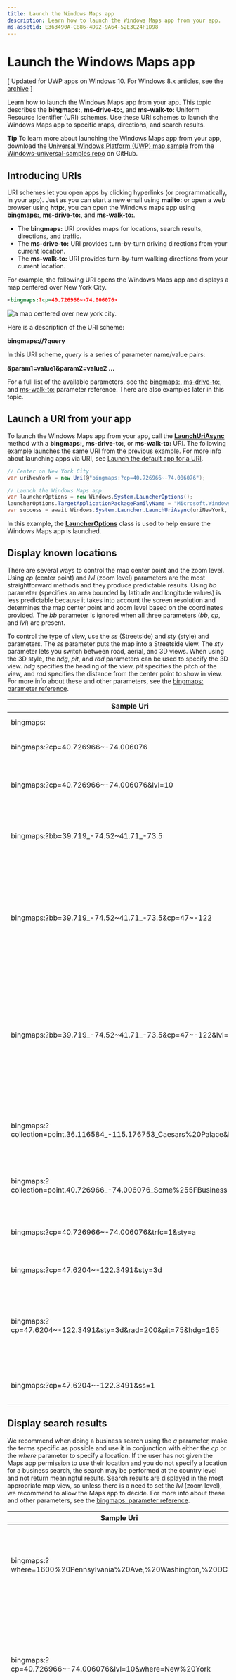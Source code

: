 ```yaml
---
title: Launch the Windows Maps app
description: Learn how to launch the Windows Maps app from your app.
ms.assetid: E363490A-C886-4D92-9A64-52E3C24F1D98
---
```


# Launch the Windows Maps app


\[ Updated for UWP apps on Windows 10. For Windows 8.x articles, see the [archive](http://go.microsoft.com/fwlink/p/?linkid=619132) \]


Learn how to launch the Windows Maps app from your app. This topic describes the **bingmaps:**, **ms-drive-to:**, and **ms-walk-to:** Uniform Resource Identifier (URI) schemes. Use these URI schemes to launch the Windows Maps app to specific maps, directions, and search results.

**Tip** To learn more about launching the Windows Maps app from your app, download the [Universal Windows Platform (UWP) map sample](http://go.microsoft.com/fwlink/p/?LinkId=619977) from the [Windows-universal-samples repo](http://go.microsoft.com/fwlink/p/?LinkId=619979) on GitHub.

## Introducing URIs


URI schemes let you open apps by clicking hyperlinks (or programmatically, in your app). Just as you can start a new email using **mailto:** or open a web browser using **http:**, you can open the Windows maps app using **bingmaps:**, **ms-drive-to:**, and **ms-walk-to:**.

-   The **bingmaps:** URI provides maps for locations, search results, directions, and traffic.
-   The **ms-drive-to:** URI provides turn-by-turn driving directions from your current location.
-   The **ms-walk-to:** URI provides turn-by-turn walking directions from your current location.

For example, the following URI opens the Windows Maps app and displays a map centered over New York City.

```xml
<bingmaps:?cp=40.726966~-74.006076>
```

![a map centered over new york city.](images/mapnyc.png)

Here is a description of the URI scheme:

**bingmaps://?query**

In this URI scheme, *query* is a series of parameter name/value pairs:

**&param1=value1&param2=value2 …**

For a full list of the available parameters, see the [bingmaps:](#bingmaps), [ms-drive-to:](#msdriveto), and [ms-walk-to:](#mswalkto) parameter reference. There are also examples later in this topic.

## Launch a URI from your app


To launch the Windows Maps app from your app, call the [**LaunchUriAsync**](https://msdn.microsoft.com/library/windows/apps/hh701476) method with a **bingmaps:**, **ms-drive-to:**, or **ms-walk-to:** URI. The following example launches the same URI from the previous example. For more info about launching apps via URI, see [Launch the default app for a URI](launch-default-app.md).

```cs
// Center on New York City
var uriNewYork = new Uri(@"bingmaps:?cp=40.726966~-74.006076");

// Launch the Windows Maps app
var launcherOptions = new Windows.System.LauncherOptions();
launcherOptions.TargetApplicationPackageFamilyName = "Microsoft.WindowsMaps_8wekyb3d8bbwe";
var success = await Windows.System.Launcher.LaunchUriAsync(uriNewYork, launcherOptions);
```

In this example, the [**LauncherOptions**](https://msdn.microsoft.com/library/windows/apps/hh701435) class is used to help ensure the Windows Maps app is launched.

## Display known locations


There are several ways to control the map center point and the zoom level. Using *cp* (center point) and *lvl* (zoom level) parameters are the most straightforward methods and they produce predictable results. Using *bb* parameter (specifies an area bounded by latitude and longitude values) is less predictable because it takes into account the screen resolution and determines the map center point and zoom level based on the coordinates provided. The *bb* parameter is ignored when all three parameters (*bb*, *cp*, and *lvl*) are present.

To control the type of view, use the *ss* (Streetside) and *sty* (style) and parameters. The *ss* parameter puts the map into a Streetside view. The *sty* parameter lets you switch between road, aerial, and 3D views. When using the 3D style, the *hdg*, *pit*, and *rad* parameters can be used to specify the 3D view. *hdg* specifies the heading of the view, *pit* specifies the pitch of the view, and *rad* specifies the distance from the center point to show in view. For more info about these and other parameters, see the [bingmaps: parameter reference](#bingmaps).

| Sample Uri                                                                 | Results                                                                                                                                                                                                   |
|----------------------------------------------------------------------------|-----------------------------------------------------------------------------------------------------------------------------------------------------------------------------------------------------------|
| bingmaps:                                                                  | Opens the Maps app.                                                                                                                                                                                       |
| bingmaps:?cp=40.726966~-74.006076                                          | Displays a map centered over New York City.                                                                                                                                                               |
| bingmaps:?cp=40.726966~-74.006076&lvl=10                                   | Displays a map centered over New York City with a zoom level of 10.                                                                                                                                       |
| bingmaps:?bb=39.719\_-74.52~41.71\_-73.5                                   | Displays a map of New York City with the size of the screen as the bounding box.                                                                                                                          |
| bingmaps:?bb=39.719\_-74.52~41.71\_-73.5&cp=47~-122                        | Displays a map of New York City, which is the area specified in the bounding box argument. The center point for Seattle specified in the **cp** argument is ignored.                                      |
| bingmaps:?bb=39.719\_-74.52~41.71\_-73.5&cp=47~-122&lvl=8                  | Displays a map of New York, which is the area specified in the **bb** argument. The **cp** argument, which specifies Seattle, is ignored because **cp** and **lvl** are ignored when **bb** is specified. |
| bingmaps:?collection=point.36.116584\_-115.176753\_Caesars%20Palace&lvl=16 | Displays a map with a point named Caesars Palace (in Las Vegas) and sets the zoom level to 16.                                                                                                            |
| bingmaps:?collection=point.40.726966\_-74.006076\_Some%255FBusiness        | Displays a map with a point named Some\_Business (in Las Vegas).                                                                                                                                          |
| bingmaps:?cp=40.726966~-74.006076&trfc=1&sty=a                             | Displays a map of NYC with traffic on and aerial map style.                                                                                                                                               |
| bingmaps:?cp=47.6204~-122.3491&sty=3d                                      | Displays a 3D view of the Space Needle.                                                                                                                                                                   |
| bingmaps:?cp=47.6204~-122.3491&sty=3d&rad=200&pit=75&hdg=165               | Displays a 3D view of the Space Needle with a radius of 200m, a pitch or 75 degrees, and a heading of 165 degrees.                                                                                        |
| bingmaps:?cp=47.6204~-122.3491&ss=1                                        | Displays a Streetside view of the Space Needle.                                                                                                                                                           |

 

## Display search results


We recommend when doing a business search using the *q* parameter, make the terms specific as possible and use it in conjunction with either the *cp* or the *where* parameter to specify a location. If the user has not given the Maps app permission to use their location and you do not specify a location for a business search, the search may be performed at the country level and not return meaningful results. Search results are displayed in the most appropriate map view, so unless there is a need to set the *lvl* (zoom level), we recommend to allow the Maps app to decide. For more info about these and other parameters, see the [bingmaps: parameter reference](#bingmaps).

| Sample Uri                                                    | Results                                                                                                                                         |
|---------------------------------------------------------------|-------------------------------------------------------------------------------------------------------------------------------------------------|
| bingmaps:?where=1600%20Pennsylvania%20Ave,%20Washington,%20DC | Displays a map and searches for the address of the White House in Washington, D.C.                                                              |
| bingmaps:?cp=40.726966~-74.006076&lvl=10&where=New%20York     | Searches for New York near the specified center point, displays the results on a map, and sets the zoom level to 10.                            |
| bingmaps:?lvl=10&where=New%20York                             | Searches for New York and shows the result at zoom level 10.                                                                                    |
| bingmaps:?cp=40.726966~-74.006076&lvl=14.5&q=pizza            | Searches for pizza near the specified center point (that is, in New York City), displays the results on a map, and sets the zoom level to 14.5. |
| bingmaps:?q=coffee&where=Seattle                              | Searches for coffee in Seattle.                                                                                                                 |

 

## Display multiple points


Use the *collection* parameter to show a custom set of points on the map. If there is more than one point, a list of points is displayed. There can be up to 25 points in a collection and they are listed in the order provided. The collection takes precedence over search and directions requests. For more info about this parameter and others, see the [bingmaps: parameter reference](#bingmaps).

| Sample Uri                                                                                                                                                         | Results                                                                                                                   |
|--------------------------------------------------------------------------------------------------------------------------------------------------------------------|---------------------------------------------------------------------------------------------------------------------------|
| bingmaps:?collection=point.36.116584\_-115.176753\_Caesars%20Palace                                                                                                | Searches for Caesar's Palace in Las Vegas and displays the results on a map in the best map view.                         |
| bingmaps:?collection=point.36.116584\_-115.176753\_Caesars%20Palace&lvl=16                                                                                         | Displays a pushpin named Caesars Palace in Las Vegas and zooms to level 16.                                               |
| bingmaps:?collection=point.36.116584\_-115.176753\_Caesars%20Palace~point.36.113126\_-115.175188\_The%20Bellagio&lvl=16&cp=36.114902~-115.176669                   | Displays a pushpin named Caesars Palace and a pushpin named The Bellagio in Las Vegas and zooms to level 16.              |
| bingmaps:?collection=point.40.726966\_-74.006076\_Fake%255FBusiness%255Fwith%255FUnderscore                                                                        | Displays New York with a pushpin named Fake\_Business\_with\_Underscore.                                                  |
| bingmaps:?collection=name.Hotel%20List~point.36.116584\_-115.176753\_Caesars%20Palace~point.36.113126\_-115.175188\_The%20Bellagio&lvl=16&cp=36.114902~-115.176669 | Displays a list named Hotel List and two pushpins for Caesars Palace and The Bellagio in Las Vegas and zooms to level 16. |

 

## Display directions and traffic


You can display directions between two points using the *rtp* parameter; those points can be either an address or latitude and longitude coordinates. Use the *trfc* parameter to show traffic information. To specify the type of directions: driving, walking, or transit, use the *mode* parameter. If *mode* isn't specified, directions will be provided using the user's mode of transportation preference. For more info about these parameters and others, see the [bingmaps: parameter reference](#bingmaps).

![an example of directions](images/windowsmapgcdirections.png)

| Sample Uri                                                                                                              | Results                                                                                                                                                         |
|-------------------------------------------------------------------------------------------------------------------------|-----------------------------------------------------------------------------------------------------------------------------------------------------------------|
| bingmaps:?rtp=pos.44.9160\_-110.4158~pos.45.0475\_-109.4187                                                             | Displays a map with point-to-point directions. Because *mode* is not specified, directions will be provided using the user's mode of transportation preference. |
| bingmaps:?cp=43.0332~-87.9167&trfc=1                                                                                    | Displays a map centered over Milwaukee, WI with traffic.                                                                                                        |
| bingmaps:?rtp=adr.One Microsoft Way, Redmond, WA 98052~pos.39.0731\_-108.7238                                           | Displays a map with directions from the specified address to the specified location.                                                                            |
| bingmaps:?rtp=adr.1%20Microsoft%20Way,%20Redmond,%20WA,%2098052~pos.36.1223\_-111.9495\_Grand%20Canyon%20northern%20rim | Displays directions from 1 Microsoft Way, Redmond, WA, 98052 to the Grand Canyon's northern rim.                                                                |
| bingmaps:?rtp=adr.Davenport, CA~adr.Yosemite Village                                                                    | Displays a map with driving directions from the specified location to the specified landmark.                                                                   |
| bingmaps:?rtp=adr.Mountain%20View,%20CA~adr.San%20Francisco%20International%20Airport,%20CA&mode=d                      | Displays driving directions from Mountain View, CA to San Francisco International Airport, CA.                                                                  |
| bingmaps:?rtp=adr.Mountain%20View,%20CA~adr.San%20Francisco%20International%20Airport,%20CA&mode=w                      | Displays walking directions from Mountain View, CA to San Francisco International Airport, CA.                                                                  |
| bingmaps:?rtp=adr.Mountain%20View,%20CA~adr.San%20Francisco%20International%20Airport,%20CA&mode=t                      | Displays transit directions from Mountain View, CA to San Francisco International Airport, CA.                                                                  |

 

## Display turn-by-turn directions


The **ms-drive-to:** and **ms-walk-to:** URI schemes let you launch directly into a turn-by-turn view of a route. These URI schemes can only provide directions from the user's current location. If you must provide directions between points that do not include the user's current location, use the **binmaps:** URI scheme as described in the previous section. For more info about these URI schemes, see the [ms-drive-to:](#msdriveto) and [ms-walk-to:](#mswalkto) parameter reference.

> **Important**  When the **ms-drive-to:** or **ms-walk-to:** URI schemes are launched, the Maps app will check to see if the device has ever had a GPS location fix. If it has, then the Maps app will proceed to turn-by-turn directions. If it hasn't, the app will display the route overview, as described in [Display directions and traffic](#directions).

 

![an example of turn-by-turn directions](images/windowsmapsappdirections.png)

| Sample Uri                                                                                                | Results                                                                                       |
|-----------------------------------------------------------------------------------------------------------|-----------------------------------------------------------------------------------------------|
| ms-drive-to:?destination.latitude=47.680504&destination.longitude=-122.328262&destination.name=Green Lake | Displays a map with turn-by-turn driving directions to Green Lake from your current location. |
| ms-walk-to:?destination.latitude=47.680504&destination.longitude=-122.328262&destination.name=Green Lake  | Displays a map with turn-by-turn walking directions to Green Lake from your current location. |

 

## bingmaps: parameter reference


The syntax for each parameter in this table is shown by using Augmented Backus–Naur Form (ABNF).

<table>
<colgroup>
<col width="25%" />
<col width="25%" />
<col width="25%" />
<col width="25%" />
</colgroup>
<thead>
<tr class="header">
<th align="left">Parameter</th>
<th align="left">Definition</th>
<th align="left">ABNF Definition and Example</th>
<th align="left">Details</th>
</tr>
</thead>
<tbody>
<tr class="odd">
<td align="left"><p>**cp**</p></td>
<td align="left"><p>Center point</p></td>
<td align="left"><p>cp = "cp=" cpval</p>
<p>cpval = degreeslat "~" degreeslon</p>
<p>degreeslat = ["-"] 1*3DIGIT ["." 1*7DIGIT]</p>
<p>degreeslon = ["-"] 1*2DIGIT ["." 1*7DIGIT]</p>
<p>Example:</p>
<p>cp=40.726966~-74.006076</p></td>
<td align="left"><p>Both values must be expressed in decimal degrees and separated by a tilde(**~**).</p>
<p>Valid longitude values are between -180 and +180 inclusive.</p>
<p>Valid latitude values are between -90 and +90 inclusive.</p></td>
</tr>
<tr class="even">
<td align="left"><p>**bb**</p></td>
<td align="left"><p>Bounding box</p></td>
<td align="left"><p>bb = "bb=" southlatitude "_" westlongitude "~" northlatitude "_" eastlongitude</p>
<p>southlatitude = degreeslat</p>
<p>northlatitude = degreeslat</p>
<p>westlongitude = degreeslon</p>
<p>eastlongitude = degreeslon</p>
<p>Example:</p>
<p>bb=39.719_-74.52~41.71_-73.5</p></td>
<td align="left"><p>A rectangular area that specifies the bounding box expressed in decimal degrees, using a tilde (**~**) to separate the lower left corner from the upper right corner. Latitude and longitude for each are separated with an underscore (**_**).</p>
<p>Valid longitude values are between -180 and +180 inclusive.</p>
<p>Valid latitude values are between -90 and +90 inclusive.</p></td>
</tr>
<tr class="odd">
<td align="left"><p>**where**</p></td>
<td align="left"><p>Location</p></td>
<td align="left"><p>where = "where=" whereval</p>
<p>whereval = 1*( ALPHA / DIGIT / "-" / "." / "_" / pct-encoded / "!" / "$" / "'" / "(" / ")" / "*" / "+" / "," / ";" / ":" / "@" / "/" / "?")</p>
<p>Example:</p>
<p>where=1600%20Pennsylvania%20Ave,%20Washington,%20DC</p></td>
<td align="left"><p>Search term which is a location, landmark or place.</p></td>
</tr>
<tr class="even">
<td align="left"><p>**q**</p></td>
<td align="left"><p>Query Term</p></td>
<td align="left"><p>q = "q=" qval</p>
<p>qval = whereval / "~"</p>
<p>Example:</p>
<p>q=mexican%20restaurants</p></td>
<td align="left"><p>Search term for local business or category of businesses.</p></td>
</tr>
<tr class="odd">
<td align="left"><p>**lvl**</p></td>
<td align="left"><p>Zoom Level</p></td>
<td align="left"><p>lvl = "lvl=" 1*2DIGIT ["." 1*2DIGIT]</p>
<p>Example:</p>
l
<p>lvl=10.50</p></td>
<td align="left"><p>Defines the zoom level of the map view. Valid values are 1-20 where 1 is zoomed all the way out.</p></td>
</tr>
<tr class="even">
<td align="left"><p>**sty**</p></td>
<td align="left"><p>Style</p></td>
<td align="left"><p>sty = "sty=" ("a" / "r"/"3d")</p>
<p>Example:</p>
<p>sty=a</p></td>
<td align="left"><p>Defines the map style. Valid values for this parameter include:</p>
<ul>
<li>**a**: Display an aerial view of the map.</li>
<li>**r**: Display a road view of the map.</li>
<li>**3d**: Display a 3D view of the map. Use in conjunction with the **cp** parameter and optionally with the **rad** parameter.</li>
</ul>
<div class="alert">
> **Note**  Omitting the **sty** parameter produces the same results as sty=r.
</div>
<div>
 
</div></td>
</tr>
<tr class="odd">
<td align="left"><p>**rad**</p></td>
<td align="left"><p>Radius</p></td>
<td align="left"><p>rad = "rad=" 1*8DIGIT</p>
<p>Example:</p>
<p>rad=1000</p></td>
<td align="left"><p>A circular area that specifies the desired map view. The radius value is measured in meters.</p></td>
</tr>
<tr class="even">
<td align="left"><p>**pit**</p></td>
<td align="left"><p>Pitch</p></td>
<td align="left"><p>pit = "pit=" pitch</p>
<p>Example:</p>
<p>pit=60</p></td>
<td align="left"><p>Indicates the angle that the map is viewed at, where 90 is looking out at the horizon (maximum) and 0 is looking straight down (minimum).</p></td>
</tr>
<tr class="odd">
<td align="left"><p>**hdg**</p></td>
<td align="left"><p>Heading</p></td>
<td align="left"><p>hdg = "hdg=" heading</p>
<p>Example:</p>
<p>hdg=180</p></td>
<td align="left"><p>Indicates the direction the map is heading in degrees, where 0 or 360 = North, 90 = East, 180 = South, and 270 = West.</p></td>
</tr>
<tr class="even">
<td align="left"><p>**ss**</p></td>
<td align="left"><p>Streetside</p></td>
<td align="left"><p>ss = "ss=" BIT</p>
<p>Example:</p>
<p>ss=1</p></td>
<td align="left"><p>Indicates that street-level imagery is shown when <code>ss=1</code>. Omitting the **ss** parameter produces the same result as <code>ss=0</code>. Use in conjunction with the **cp** parameter to specify the location of the street-level view.</p>
<div class="alert">
> **Note**  Street-level imagery is not available in all regions.
</div>
<div>
 
</div></td>
</tr>
<tr class="odd">
<td align="left"><p>**trfc**</p></td>
<td align="left"><p>Traffic</p></td>
<td align="left"><p>trfc = "trfc=" BIT</p>
<p>Example:</p>
<p>trfc=1</p></td>
<td align="left"><p>Specifies whether traffic information is included on the map. Omitting the trfc parameter produces the same results as <code>trfc=0</code>.</p>
<div class="alert">
> **Note**  Traffic data is not available in all regions.
</div>
<div>
 
</div></td>
</tr>
<tr class="even">
<td align="left"><p>**rtp**</p></td>
<td align="left"><p>Route</p></td>
<td align="left"><p>rtp = "rtp=" (waypoint "~" [waypoint]) / ("~" waypoint)</p>
<p>waypoint = (("pos." cpval ["_" whereval]) / ("adr." whereval))</p>
<p>Examples:</p>
<p>rtp=adr.Mountain%20View,%20CA~adr.SFO</p>
<p>rtp=adr.One%20Microsoft%20Way,%20Redmond,%20WA~pos.45.23423_-122.1232 _My%20Picnic%20Spot</p></td>
<td align="left"><p>Defines the start and end of a route to draw on the map, separated by a tilde (**~**). Each of the waypoints is defined by either a position using latitude and longitude (**cp**) or an address identifier (**where**).</p>
<p>A complete route contains exactly two waypoints. For example, a route with two waypoints is defined by <code>rtp="A"~"B"</code>.</p>
<p>It's also acceptable to specify an incomplete route. For example, you can define only the start of a route with <code>rtp="A"~</code>. In this case, the driving directions input panel is displayed with the provided waypoint in the **From:** field and the **To:** field that has focus.</p>
<p>If only the end of a route is specified, as with <code>rtp=~"B"</code>, the driving directions panel is displayed with the provided waypoint in the **To:** field. If available, the current location is pre-populated in the **From:** field with focus.</p>
<p>No route line is drawn when an incomplete route is given.</p>
<p>Use in conjunction with the **mode** parameter to specify the mode of transportation (driving, transit, or walking). If **mode** isn't specified, directions will be provided using the user's mode of transportation preference.</p>
<div class="alert">
**Note**  A title can be used for a location if the location is specified by the **pos** parameter value. Rather than showing the latitude and longitude, the title will be displayed.
</div>
<div>
 
</div></td>
</tr>
<tr class="odd">
<td align="left"><p>**mode**</p></td>
<td align="left"><p>Route mode</p></td>
<td align="left"><p>mode = "mode=" ("d" / "t" / "w")</p>
<p>Example:</p>
<p>mode=d</p></td>
<td align="left"><p>Defines the route mode. Valid values for this parameter include:</p>
<ul>
<li>**d**: Displays route overview for driving directions</li>
<li>**t**: Displays route overview for transit directions</li>
<li>**w**: Displays route overview for walking directions</li>
</ul>
<p>Use in conjunction with the **rtp** parameter for route directions. If **mode** isn't specified, directions will be provided using the user's mode of transportation preference.</p></td>
</tr>
<tr class="even">
<td align="left"><p>**collection**</p></td>
<td align="left"><p>Collection</p></td>
<td align="left"><p>collection = "collection="</p>
<p>Example:</p>
<p>collection=name.Custom%20List</p></td>
<td align="left"><p>Collection of entities to be added to the map and list.</p>
<p>Supported Entities are:</p>
<ul>
<li>point</li>
</ul>
<p>Separate multiple collections editor items with tildes (**~**).</p>
<p>If the item you specify contains a tilde, make sure the tilde is encoded as <code>%7E</code>. If not accompanied by Center point and Zoom Level parameters, the collection will provide the best map view.</p></td>
</tr>
<tr class="odd">
<td align="left"><p>**point**</p></td>
<td align="left"><p>Point</p></td>
<td align="left"><p>point = "point." pointval_title_notes_link URL_photo URL</p>
<p>pointval = degreeslat "_" degreeslon</p>
<p>title = whereval / _</p>
<p>Example:</p>
<p>collection=point.40.726966_-74.006076_Pin%20Title</p></td>
<td align="left"><p>Specifies a point to add by using latitude and longitude. For points, the value includes the latitude, longitude, title, notes, link URL, and photo URL to display, each separated by an underscore (**_**):</p>
<p>If the item you specify contains an underscore, make sure the underscore is double encoded as <code>%255F</code>.</p>
<p>Max length of the title and notes parameters is 255 chars.</p>
<p>If a point is defined without a name, the title will be "Custom pin."</p></td>
</tr>
<tr class="even">
<td align="left"><p>**name**</p></td>
<td align="left"><p>Name</p></td>
<td align="left"><p>name = "name." whereval</p>
<p>Example:</p>
<p>collection=name.Hotel%20List</p></td>
<td align="left"><p>Name of the collection. If a name is not provided and there is more than one entity in the collection, the default name is "Custom pins."</p></td>
</tr>
</tbody>
</table>

 

## ms-drive-to: parameter reference


The Uri to launch a request for turn-by-turn driving directions has the following format.

> **Note**  You don’t specify the starting point in this URI scheme. The starting point is always assumed to be the current location. If you need to specify a starting point other than the current location, see [Display directions and traffic](#directions).

 

| Parameter | Definition | Example | Details |
|------------|-----------|---------|---------|
| **destination.latitude** | Destination latitude | Example: destination.latitude=47.6451413797194 | The latitude of the destination. |
| **destination.longitude** | Destination longitude | Example: destination.longitude=-122.141964733601 | The longitude of the destination. |
| **name** | Name of the destination | Example: destination.name=Redmond, WA | Then name of the destination. You do not have to encode the Uri or the **name** value. |

 

## ms-walk-to: parameter reference


The Uri to launch a request for turn-by-turn walking directions has the following format.

> **Note**  You don’t specify the starting point in this URI scheme. The starting point is always assumed to be the current location. If you need to specify a starting point other than the current location, see [Display directions and traffic](#directions).

 

| Parameter | Definition | Example | Details |
|-----------|------------|---------|----------|
| **destination.latitude** | Destination latitude | Example: destination.latitude=47.6451413797194 | The latitude of the destination. |
| **destination.longitude** | Destination longitude | Example: destination.longitude=-122.141964733601 | The longitude of the destination. |
| **name** | Name of the destination | Example: destination.name=Redmond, WA | Then name of the destination. You do not have to encode the Uri or the **name** value. |

 

 

 





<!--HONumber=Jun16_HO1-->


